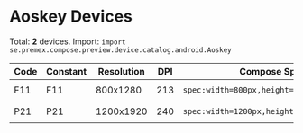# Aoskey Devices

Total: **2** devices. Import: `import se.premex.compose.preview.device.catalog.android.Aoskey`

| Code | Constant | Resolution | DPI | Compose Spec | Preview Usage |
|------|----------|------------|-----|-------------|---------------|
| F11 | F11 | 800x1280 | 213 | `spec:width=800px,height=1280px,dpi=213` | `@Preview(device = Aoskey.F11)` |
| P21 | P21 | 1200x1920 | 240 | `spec:width=1200px,height=1920px,dpi=240` | `@Preview(device = Aoskey.P21)` |

<!-- Generated automatically. Do not edit manually. -->
